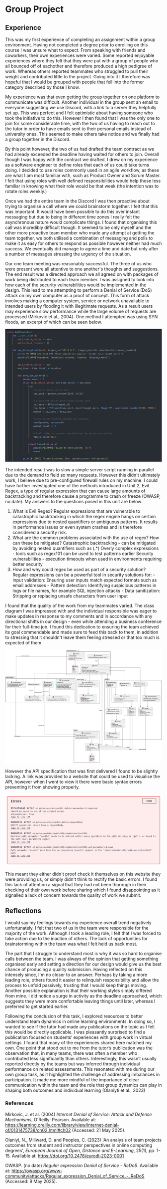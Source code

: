 # Group Project

## Experience
This was my first experience of completing an assignment within a group environment. Having not completed a degree prior to enrolling on this course I was unsure what to expect. From speaking with friends and coworkers, their own experiences were varied. Some reported enjoyable experiences where they felt that they were put with a group of people who all bounced off of eachother and therefore produced a high pedigree of work. Whereas others reported teammates who struggled to pull their weight and contributed little to the project. Going into it I therefore was hopeful that I would be grouped with people that fell into the former category described by those I know.

My experience was that even getting the group together on one platform to communicate was difficult. Another individual in the group sent an email to everyone suggesting we use Discord, with a link to a server they helpfully set up. This was perfect and I felt optimistic about having someone who took the initiative to do this. However I then found that I was the only one to join for some considerable time, with the two of us having to reach out to the tutor in order to have emails sent to their personal emails instead of university ones. This seemed to make others take notice and we finally had a group together in the Discord.

By this point however, the two of us had drafted the team contract as we had already exceeded the deadline having waited for others to join. Overall though I was happy with the contract we drafted, I drew on my experience as a software engineer to define roles that each of us could take turns doing. I decided to use roles commonly used in an agile workflow, as these are what I am most familiar with, such as Product Owner and Scrum Master. I felt that using roles with well defined responsibilities would help those less familiar in knowing what their role would be that week (the intention was to rotate roles weekly.)

Once we had the entire team in the Discord I was then proactive about trying to organise a call where we could brainstorm together. I felt that this was important. It would have been possible to do this over instant messaging but due to being in different time zones I really felt the asynchronous nature would complicate things. I found that organising this call was incredibly difficult though. It seemed to be only myself and the other more proactive team member who made any attempt at getting the team together, we both utilised a combination of messaging and polls to make it as easy for others to respond as possible however neither had much success. We eventually did manage to agree a time and date but only after a number of messages stressing the urgency of the situation.

Our one team meeting was reasonably successful. The three of us who were present were all attentive to one another's thoughts and suggestions. The end result was a directed approach we all agreed on with packages of work being distributed to each team member. I was assigned to look into how each of the security vulnerabilities would be implemented in the design. This lead to me attempting to perform a Denial of Service (DoS) attack on my own computer as a proof of concept. This form of attack involves making a computer system, service or network unavailable to intended users by flooding it with illegitimate requests. As a result users may experience slow performance while the large volume of requests are processed (Mirkovic et al., 2004). One method I attempted was using SYN floods, an excerpt of which can be seen below.

![Photo](./media/SYN_Flood.png "SYN Flood Python script")

The intended result was to slow a simple server script running in parallel due to the demand to field so many requests. However this didn't ultimately work, I believe due to pre-configured firewall rules on my machine. I could have further investigated one of the methods introduced in Unit 2, Evil Regex, a type of regular expression that can cause large amounts of backtracking and therefore cause a programme to crash or freeze (OWASP, no date). My answers to the questions posed in this unit are below.
1. What is Evil Regex?
    Regular expressions that are vulnerable to catastrophic backtracking in which the regex engine hangs on certain expressions due to nested quantifiers or ambiguous patterns. It results in performance issues or even system crashes and is therefore considered a security risk.
2. What are the common problems associated with the use of regex? How can these be mitigated?
    Catastrophic backtracking  - can be mitigated by avoiding nested quantifiers such as (.*)
        Overly complex expressions - tools such as regex101 can be used to test patterns earlier
        Security vulnerabilities   - execution timeouts when used in environments requiring better security
3. How and why could regex be used as part of a security solution?
    Regular expressions can be a powerful tool in security solutions for:
        - Input validation: Ensuring user inputs match expected formats such as email addresses
        - Pattern detection: Identifying suspicious patterns in logs or file names, for example SQL injection attacks
        - Data sanitization: Stripping or replacing unsafe characters from user input

I found that the quality of the work from my teammates varied. The class diagram I was impressed with and the individual responsible was eager to make updates in response to my comments and in accordance with any directional shifts in our design - even while attending a business conference for their full-time job. I found this dedication to ensuring the team achieved its goal commendable and made sure to feed this back to them, in addition to stressing that it shouldn't leave them feeling stressed or that too much is expected of them.

![Photo](./media/school_app3x.png "Class diagram for proposed solution")

However the API specification that was first delivered I found to be slightly lacking. A link was provided to a website that could be used to visualise the API, however when I went to view it there were basic syntax errors preventing it from showing properly.

![Photo](./media/errors.png "API specification errors")

This meant they either didn't proof check it themselves on this website they were providing us, or simply didn't think to rectify the basic errors. I found this lack of attention a signal that they had not been thorough in their checking of their own work before sharing which I found disappointing as it signalled a lack of concern towards the quality of work we submit.

## Reflections
I would say my feelings towards my experience overall trend negatively unfortunately. I felt that two of us in the team were responsible for the majority of the work. Although I took a leading role, I felt that I was forced to take action due to the inaction of others. The lack of opportunities for brainstorming within the team was what I felt held us back most.

The part that I struggle to understand most is why it was so hard to organise calls between the team. I was always of the opinion that getting something organised early and setting a direction for our design would give us the best chance of producing a quality submission. Having reflected on this intensely since, I'm no closer to an answer. Perhaps by taking a more leading role, others found it easier to relinquish responsibility and allow the process to unfold passively, trusting that I would keep things moving. Another possible explanation is that their working styles simply differed from mine. I did notice a surge in activity as the deadline approached, which suggests they were more comfortable leaving things until later, whereas I preferred to get started earlier.

Following the conclusion of this task, I explored resources to better understand team dynamics in online learning environments. In doing so, I wanted to see if the tutor had made any publications on the topic as I felt this would be directly applicable. I was pleasantly surprised to find a publication focused on students’ experiences with group work in virtual settings. I found that many of the experiences shared here matched my own. One point that stood out to me from the tutor’s publication was the observation that, in many teams, there was often a member who contributed less significantly than others. Interestingly, this wasn’t usually reported directly by the teams but was inferred through individual performance on related assessments. This resonated with me during our own group task, as it highlighted the challenge of addressing imbalances in participation. It made me more mindful of the importance of clear communication within the team and the role that group dynamics can play in shaping both outcomes and individual learning (Olaniyti et al., 2023)

### References
Mirkovic, J. et al. (2004) *Internet Denial of Service: Attack and Defense Mechanisms*, O'Reilly: Pearson. Available at: https://learning.oreilly.com/library/view/internet-denial-of/0131475738/ch02.html#ch02 (Accessed: 21 May 2025).

Olaniyi, N., Millward, D. and Peoples, C. (2023) 'An analysis of team projects outcomes from student and instructor perspectives in online computing degrees', *European Journal of Open, Distance and E-Learning*, 25(1), pp. 1-15. Available at: https://doi.org/10.2478/eurodl-2023-0001

OWASP. (no date) *Regular expression Denial of Service - ReDoS*. Available at: https://owasp.org/www-community/attacks/Regular_expression_Denial_of_Service_-_ReDoS (Accessed: 9 May 2025).